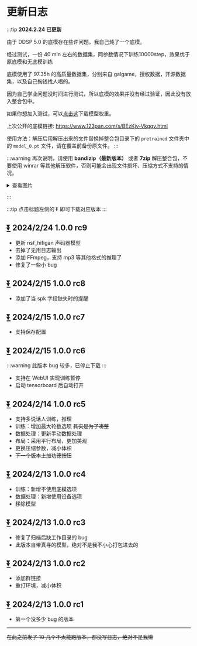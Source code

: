 # 更新日志

:::tip
**2024.2.24 已更新**

由于 DDSP 5.0 的底模存在些许问题，我自己炖了一个底模。

经过测试，一份 40 min 左右的数据集，同参数情况下训练10000step，效果优于原底模和无底模训练

底模使用了 97.35h 的高质量数据集，分别来自 galgame，授权数据，开源数据集，以及自己掏钱找人唱的。   

因为自己学业问题没时间进行测试，所以底模的效果并没有经过验证，因此没有放入整合包中。

如果你想加入测试，可以[点击这](https://www.123pan.com/s/BEzKjv-1fqqv.html)下载模型权重。

上次公开的底模链接: https://www.123pan.com/s/BEzKjv-Vkqqv.html

使用方法：解压后用解压出来的文件替换掉整合包目录下的 `pretrained` 文件夹中的 `model_0.pt` 文件，请在覆盖前备份原文件。
:::

:::warning
再次说明，请使用 **bandizip（最新版本）** 或者 **7zip** 解压整合包，不要使用 winrar 等其他解压软件，否则可能会出现文件损坏、压缩方式不支持的情况。
<details>
    <summary>查看图片</summary>
    <img src="/imgs/{DB89BEF3-A9CF-4d4b-9CDD-D215FBE10D5B}.png"/>
</details>

:::

:::tip
点击标题左侧的 ⏬ 即可下载对应版本
:::

## [⏬](https://www.123pan.com/s/BEzKjv-9fqqv.html) 2024/2/24 1.0.0 rc9
 - 更新 nsf_hifigan 声码器模型
 - 去掉了无用日志输出
 - 添加 FFmpeg，支持 mp3 等其他格式的推理了
 - 修复了一些小 bug

## [⏬](https://www.123pan.com/s/BEzKjv-ykqqv.html) 2024/2/15 1.0.0 rc8
 - 添加了当 spk 字段缺失时的提醒

## [⏬](https://www.123pan.com/s/BEzKjv-PEqqv.html) 2024/2/15 1.0.0 rc7
 - 支持保存配置

## [⏬](https://www.123pan.com/s/BEzKjv-EEqqv.html) 2024/2/15 1.0.0 rc6
:::warning
此版本 bug 较多，已停止下载
:::
 - 支持在 WebUI 实现训练暂停
 - 启动 tensorboard 后自动打开

## [⏬](https://www.123pan.com/s/BEzKjv-WQqqv.html) 2024/2/14 1.0.0 rc5
 - 支持多说话人训练，推理
 - 训练：增加最大轮数选项 ~~其实是为了凑整~~
 - 数据处理：更新手动数据处理
 - 布局：采用平行布局，更加美观
 - 更换压缩参数，减小体积
 - ~~下一个版本上加功德按钮~~

## [⏬](https://www.123pan.com/s/BEzKjv-V9qqv.html) 2024/2/13 1.0.0 rc4
 - 训练：新增不使用底模选项
 - 数据处理：新增使用设备选项
 - 移除模型

## [⏬](https://www.123pan.com/s/BEzKjv-l9qqv.html) 2024/2/13 1.0.0 rc3
 - 修复了归档后缺工作目录的 bug
 - 此版本自带真寻的模型，绝对不是我不小心打包进去的

## [⏬](https://www.123pan.com/s/BEzKjv-89qqv.html) 2024/2/13 1.0.0 rc2
 - 添加群链接
 - 重打环境，减小体积

## [⏬](https://www.123pan.com/s/BEzKjv-W9qqv.html) 2024/2/13 1.0.0 rc1 
 - 第一个没多少 bug 的版本

---

~~在此之前发了 10 几个不太能跑版本，都没写日志，绝对不是我懒~~